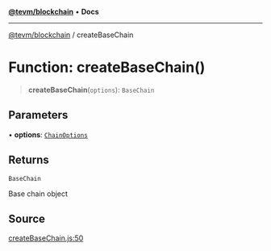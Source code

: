 [**@tevm/blockchain**](../README.md) • **Docs**

***

[@tevm/blockchain](../globals.md) / createBaseChain

# Function: createBaseChain()

> **createBaseChain**(`options`): `BaseChain`

## Parameters

• **options**: [`ChainOptions`](../type-aliases/ChainOptions.md)

## Returns

`BaseChain`

Base chain object

## Source

[createBaseChain.js:50](https://github.com/evmts/tevm-monorepo/blob/main/packages/blockchain/src/createBaseChain.js#L50)
